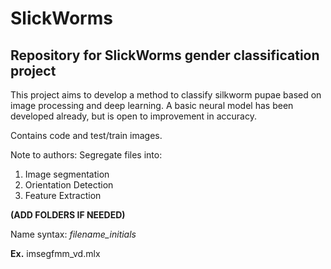 # SlickWorms
##  Repository for SlickWorms gender classification project

This project aims to develop a method to classify silkworm pupae based on image processing and deep learning. A basic neural model has been developed already, but is open to improvement in accuracy. 

Contains code and test/train images.

Note to authors:
Segregate files into: 
1. Image segmentation
2. Orientation Detection
3. Feature Extraction

**(ADD FOLDERS IF NEEDED)**

Name syntax: *filename_initials*

**Ex.** imsegfmm_vd.mlx
              
